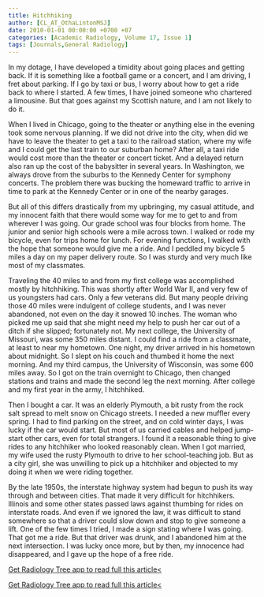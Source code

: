 ```yaml
---
title: Hitchhiking
author: [CL_AT_OthaLintonMSJ]
date: 2010-01-01 00:00:00 +0700 +07
categories: [Academic Radiology, Volume 17, Issue 1]
tags: [Journals,General Radiology]
---
```

In my dotage, I have developed a timidity about going places and getting back. If it is something like a football game or a concert, and I am driving, I fret about parking. If I go by taxi or bus, I worry about how to get a ride back to where I started. A few times, I have joined someone who chartered a limousine. But that goes against my Scottish nature, and I am not likely to do it.

When I lived in Chicago, going to the theater or anything else in the evening took some nervous planning. If we did not drive into the city, when did we have to leave the theater to get a taxi to the railroad station, where my wife and I could get the last train to our suburban home? After all, a taxi ride would cost more than the theater or concert ticket. And a delayed return also ran up the cost of the babysitter in several years. In Washington, we always drove from the suburbs to the Kennedy Center for symphony concerts. The problem there was bucking the homeward traffic to arrive in time to park at the Kennedy Center or in one of the nearby garages.

But all of this differs drastically from my upbringing, my casual attitude, and my innocent faith that there would some way for me to get to and from wherever I was going. Our grade school was four blocks from home. The junior and senior high schools were a mile across town. I walked or rode my bicycle, even for trips home for lunch. For evening functions, I walked with the hope that someone would give me a ride. And I peddled my bicycle 5 miles a day on my paper delivery route. So I was sturdy and very much like most of my classmates.

Traveling the 40 miles to and from my first college was accomplished mostly by hitchhiking. This was shortly after World War II, and very few of us youngsters had cars. Only a few veterans did. But many people driving those 40 miles were indulgent of college students, and I was never abandoned, not even on the day it snowed 10 inches. The woman who picked me up said that she might need my help to push her car out of a ditch if she slipped; fortunately not. My next college, the University of Missouri, was some 350 miles distant. I could find a ride from a classmate, at least to near my hometown. One night, my driver arrived in his hometown about midnight. So I slept on his couch and thumbed it home the next morning. And my third campus, the University of Wisconsin, was some 600 miles away. So I got on the train overnight to Chicago, then changed stations and trains and made the second leg the next morning. After college and my first year in the army, I hitchhiked.

Then I bought a car. It was an elderly Plymouth, a bit rusty from the rock salt spread to melt snow on Chicago streets. I needed a new muffler every spring. I had to find parking on the street, and on cold winter days, I was lucky if the car would start. But most of us carried cables and helped jump-start other cars, even for total strangers. I found it a reasonable thing to give rides to any hitchhiker who looked reasonably clean. When I got married, my wife used the rusty Plymouth to drive to her school-teaching job. But as a city girl, she was unwilling to pick up a hitchhiker and objected to my doing it when we were riding together.

By the late 1950s, the interstate highway system had begun to push its way through and between cities. That made it very difficult for hitchhikers. Illinois and some other states passed laws against thumbing for rides on interstate roads. And even if we ignored the law, it was difficult to stand somewhere so that a driver could slow down and stop to give someone a lift. One of the few times I tried, I made a sign stating where I was going. That got me a ride. But that driver was drunk, and I abandoned him at the next intersection. I was lucky once more, but by then, my innocence had disappeared, and I gave up the hope of a free ride.

[Get Radiology Tree app to read full this article<](https://clinicalpub.com/app)

[Get Radiology Tree app to read full this article<](https://clinicalpub.com/app)
